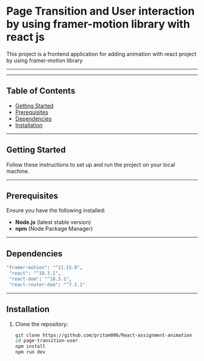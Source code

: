 # Page Transition and User interaction by using framer-motion library with react js

This project is a frontend application for adding animation with react project by using framer-motion library

---

---

## Table of Contents
- [Getting Started](#getting-started)
- [Prerequisites](#prerequisites)
- [Dependencies](#dependencies)
- [Installation](#installation)

---

## Getting Started
Follow these instructions to set up and run the project on your local machine.

---

## Prerequisites
Ensure you have the following installed:
- **Node.js** (latest stable version)
- **npm** (Node Package Manager)


---

## Dependencies
   ```bash
   "framer-motion": "^11.15.0",
    "react": "^18.3.1",
    "react-dom": "^18.3.1",
    "react-router-dom": "^7.1.1"
  ```

---
## Installation
1. Clone the repository:
   ```bash
   git clone https://github.com/pritom006/React-assignment-animation
   cd page-transition-user
   npm install
   npm run dev
  
